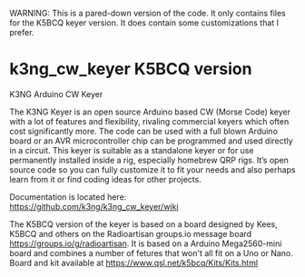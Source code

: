 WARNING: This is a pared-down version of the code. It only contains files for the K5BCQ keyer version. It does contain some customizations that I prefer.

# k3ng_cw_keyer K5BCQ version
K3NG Arduino CW Keyer

The K3NG Keyer is an open source Arduino based CW (Morse Code) keyer with a lot of features and flexibility, rivaling commercial keyers which often cost significantly more. The code can be used with a full blown Arduino board or an AVR microcontroller chip can be programmed and used directly in a circuit. This keyer is suitable as a standalone keyer or for use permanently installed inside a rig, especially homebrew QRP rigs. It’s open source code so you can fully customize it to fit your needs and also perhaps learn from it or find coding ideas for other projects.

Documentation is located here:
https://github.com/k3ng/k3ng_cw_keyer/wiki

The K5BCQ version of the keyer is based on a board designed by Kees, K5BCQ and others on the Radioartisan groups.io message board https://groups.io/g/radioartisan. It is based on a Arduino Mega2560-mini board and combines a number of fetures that won't all fit on a Uno or Nano. Board and kit available at https://www.qsl.net/k5bcq/Kits/Kits.html 
